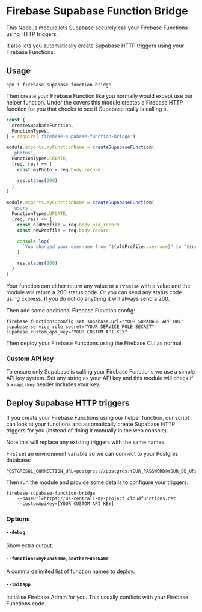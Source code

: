 # Firebase Supabase Function Bridge

This Node.js module lets Supabase securely call your Firebase Functions using HTTP triggers.

It also lets you automatically create Supabase HTTP triggers using your Firebase Functions.

## Usage

    npm i firebase-supabase-function-bridge

Then create your Firebase Function like you normally would except use our helper function. Under the covers this module creates a Firebase HTTP function for you that checks to see if Supabase really is calling it.

```js
const {
  createSupabaseFunction,
  FunctionTypes,
} = require('firebase-supabase-function-bridge')

module.exports.myFunctionName = createSupabaseFunction(
  'photos',
  FunctionTypes.CREATE,
  (req, res) => {
    const myPhoto = req.body.record

    res.status(200)
  }
)

module.exports.myFunctionName = createSupabaseFunction(
  'users',
  FunctionTypes.UPDATE,
  (req, res) => {
    const oldProfile = req.body.old_record
    const newProfile = req.body.record

    console.log(
      `You changed your username from "${oldProfile.username}" to "${newProfile.username}"`
    )

    res.status(200)
  }
)
```

Your function can either return any value or a `Promise` with a value and the module will return a 200 status code. Or you can send any status code using Express. If you do not do anything it will always send a 200.

Then add some additional Firebase Function config:

    firebase functions:config:set supabase.url="YOUR SUPABASE APP URL" supabase.service_role_secret="YOUR SERVICE ROLE SECRET" supabase.custom_api_key="YOUR CUSTOM API KEY"

Then deploy your Firebase Functions using the Firebase CLI as normal.

### Custom API key

To ensure only Supabase is calling your Firebase Functions we use a simple API key system. Set any string as your API key and this module will check if a `x-api-key` header includes your key.

## Deploy Supabase HTTP triggers

If you create your Firebase Functions using our helper function, our script can look at your functions and automatically create Supabase HTTP triggers for you (instead of doing it manually in the web console).

Note this will replace any existing triggers with the same names.

First set an environment variable so we can connect to your Postgres database:

    POSTGRESQL_CONNECTION_URL=postgres://postgres:YOUR_PASSWORD@YOUR_DB_URL:5432/postgres

Then run the module and provide some details to configure your triggers:

    firebase-supabase-function-bridge
        --baseUrl=https://us-central1-my-project.cloudfunctions.net
        --customApiKey=[YOUR CUSTOM API KEY]

### Options

#### `--debug`

Show extra output.

#### `--functions=myFuncName,anotherFuncName`

A comma delimited list of function names to deploy.

#### `--initApp`

Initialise Firebase Admin for you. This usually conflicts with your Firebase Functions code.
